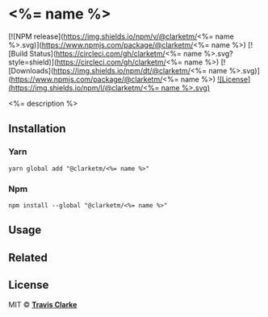 # <%= name %>

[![NPM release](https://img.shields.io/npm/v/@clarketm/<%= name %>.svg)](https://www.npmjs.com/package/@clarketm/<%= name %>)
[![Build Status](https://circleci.com/gh/clarketm/<%= name %>.svg?style=shield)](https://circleci.com/gh/clarketm/<%= name %>)
[![Downloads](https://img.shields.io/npm/dt/@clarketm/<%= name %>.svg)](https://www.npmjs.com/package/@clarketm/<%= name %>)
[![License](https://img.shields.io/npm/l/@clarketm/<%= name %>.svg)](LICENSE.md)

<%= description %>

## Installation

### Yarn

```shell
yarn global add "@clarketm/<%= name %>"
```

### Npm

```shell
npm install --global "@clarketm/<%= name %>"
```

## Usage

## Related

## License

MIT &copy; [**Travis Clarke**](https://blog.travismclarke.com/)
